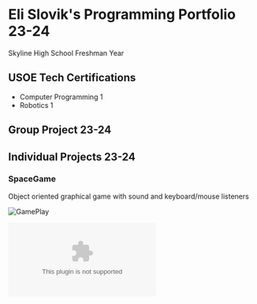 # Eli Slovik's Programming Portfolio 23-24
 Skyline High School Freshman Year

## USOE Tech Certifications
* Computer Programming 1
* Robotics 1

## Group Project 23-24

## Individual Projects 23-24

### SpaceGame
Object oriented graphical game with sound and keyboard/mouse listeners

![GamePlay](https://github.com/EliSlovik/Programming1/blob/main/sg1.png?raw=true)

![Source Code](https://github.com/EliSlovik/Programming1/blob/main/src/Space_Game_FINAL.zip)
